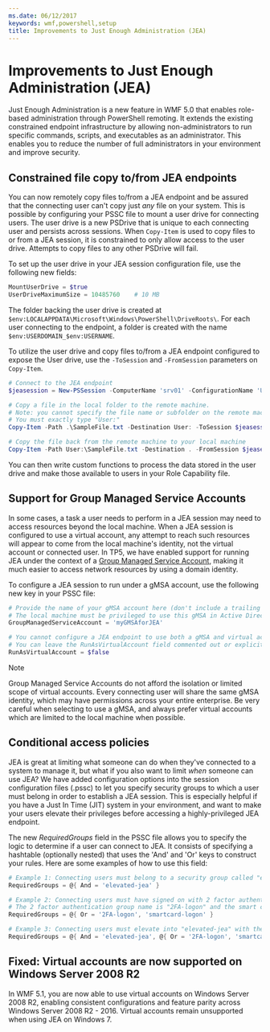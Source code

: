 ```yaml
---
ms.date: 06/12/2017
keywords: wmf,powershell,setup
title: Improvements to Just Enough Administration (JEA)
---
```

# Improvements to Just Enough Administration (JEA)

Just Enough Administration is a new feature in WMF 5.0 that enables role-based administration
through PowerShell remoting. It extends the existing constrained endpoint infrastructure by allowing
non-administrators to run specific commands, scripts, and executables as an administrator. This
enables you to reduce the number of full administrators in your environment and improve security.

## Constrained file copy to/from JEA endpoints

You can now remotely copy files to/from a JEA endpoint and be assured that the connecting user can't
copy just *any* file on your system. This is possible by configuring your PSSC file to mount a user
drive for connecting users. The user drive is a new PSDrive that is unique to each connecting user
and persists across sessions. When `Copy-Item` is used to copy files to or from a JEA session, it is
constrained to only allow access to the user drive. Attempts to copy files to any other PSDrive will
fail.

To set up the user drive in your JEA session configuration file, use the following new fields:

```powershell
MountUserDrive = $true
UserDriveMaximumSize = 10485760    # 10 MB
```

The folder backing the user drive is created at
`$env:LOCALAPPDATA\Microsoft\Windows\PowerShell\DriveRoots\`. For each user connecting to the
endpoint, a folder is created with the name `$env:USERDOMAIN_$env:USERNAME`.

To utilize the user drive and copy files to/from a JEA endpoint configured to expose the User
drive, use the `-ToSession` and `-FromSession` parameters on `Copy-Item`.

```powershell
# Connect to the JEA endpoint
$jeasession = New-PSSession -ComputerName 'srv01' -ConfigurationName 'UserDemo'

# Copy a file in the local folder to the remote machine.
# Note: you cannot specify the file name or subfolder on the remote machine.
# You must exactly type "User:"
Copy-Item -Path .\SampleFile.txt -Destination User: -ToSession $jeasession

# Copy the file back from the remote machine to your local machine
Copy-Item -Path User:\SampleFile.txt -Destination . -FromSession $jeasession
```

You can then write custom functions to process the data stored in the user drive and make those
available to users in your Role Capability file.

## Support for Group Managed Service Accounts

In some cases, a task a user needs to perform in a JEA session may need to access resources beyond
the local machine. When a JEA session is configured to use a virtual account, any attempt to reach
such resources will appear to come from the local machine's identity, not the virtual account or
connected user. In TP5, we have enabled support for running JEA under the context of a
[Group Managed Service Account](/previous-versions/windows/it-pro/windows-server-2012-R2-and-2012/jj128431\(v=ws.11\)),
making it much easier to access network resources by using a domain identity.

To configure a JEA session to run under a gMSA account, use the following new key in your PSSC file:

```powershell
# Provide the name of your gMSA account here (don't include a trailing $)
# The local machine must be privileged to use this gMSA in Active Directory
GroupManagedServiceAccount = 'myGMSAforJEA'

# You cannot configure a JEA endpoint to use both a gMSA and virtual account
# You can leave the RunAsVirtualAccount field commented out or explicitly set it to false
RunAsVirtualAccount = $false
```

> [!NOTE]
> Group Managed Service Accounts do not afford the isolation or limited scope of virtual accounts.
> Every connecting user will share the same gMSA identity, which may have permissions across your
> entire enterprise. Be very careful when selecting to use a gMSA, and always prefer virtual
> accounts which are limited to the local machine when possible.

## Conditional access policies

JEA is great at limiting what someone can do when they've connected to a system to manage it, but
what if you also want to limit *when* someone can use JEA? We have added configuration options into
the session configuration files (.pssc) to let you specify security groups to which a user must
belong in order to establish a JEA session. This is especially helpful if you have a Just In Time
(JIT) system in your environment, and want to make your users elevate their privileges before
accessing a highly-privileged JEA endpoint.

The new *RequiredGroups* field in the PSSC file allows you to specify the logic to determine if a
user can connect to JEA. It consists of specifying a hashtable (optionally nested) that uses the
'And' and 'Or' keys to construct your rules. Here are some examples of how to use this field:

```powershell
# Example 1: Connecting users must belong to a security group called "elevated-jea"
RequiredGroups = @{ And = 'elevated-jea' }

# Example 2: Connecting users must have signed on with 2 factor authentication or a smart card
# The 2 factor authentication group name is "2FA-logon" and the smart card group name is "smartcard-logon"
RequiredGroups = @{ Or = '2FA-logon', 'smartcard-logon' }

# Example 3: Connecting users must elevate into "elevated-jea" with their JIT system and have logged on with 2FA or a smart card
RequiredGroups = @{ And = 'elevated-jea', @{ Or = '2FA-logon', 'smartcard-logon' }}
```

## Fixed: Virtual accounts are now supported on Windows Server 2008 R2

In WMF 5.1, you are now able to use virtual accounts on Windows Server 2008 R2, enabling consistent
configurations and feature parity across Windows Server 2008 R2 - 2016. Virtual accounts remain
unsupported when using JEA on Windows 7.
